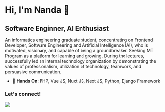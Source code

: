 # Hi, I'm Nanda 🙌 

## Software Enginner, AI Enthusiast

An informatics engineering graduate student, concentrating on Frontend Developer, Software Engineering and Artificial Intelligence (AI), who is motivated, visionary, and capable of being a groundbreaker. Seeking MT Program as a platform for learning and growing. During the lectures, successfully led an internal technology organization by demonstrating the values of professionalism, utilization of technology, teamwork, and persuasive communication.

- :blue_heart: **Hands On**: PHP, Vue JS, Nuxt JS, Next JS, Python, Django Framework
<!-- - :green_apple: **Learn**:  -->

### Let's connect!
<p>
    <a href="https://linkedin.com/in/nandahadymulya" target="blank"><img src="https://img.shields.io/badge/LinkedIn-30302f?style=flat&logo=linkedin" /></a>
</p>
